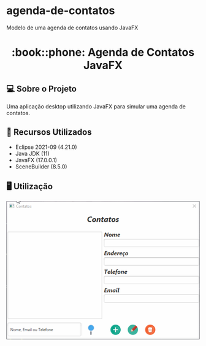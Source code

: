 # agenda-de-contatos
Modelo de uma agenda de contatos usando JavaFX
<h1 align="center">:book::phone: Agenda de Contatos JavaFX</h1>

## :computer: Sobre o Projeto
Uma aplicação desktop utilizando JavaFX para simular uma agenda de contatos.


## :wrench: Recursos Utilizados
- Eclipse 2021-09 (4.21.0)
- Java JDK (11)
- JavaFX (17.0.0.1)
- SceneBuilder (8.5.0)


## 🖥️ Utilização

<center><img src="https://github.com/Joanderson90/agenda-de-contatos/blob/main/agenda-contatos/src/image/ExampleUsage.gif"></center>
